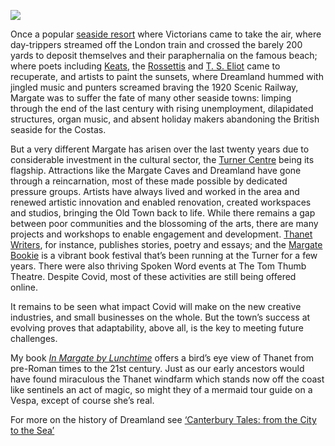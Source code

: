 <a href="https://dev.visual-essays.app"><img src="https://dev-visual-essays.netlify.app/images/ve-button.png"/></a>
<param author="Maggie Harris" banner="https://stor.artstor.org/stor/0d641b7a-318e-4c7f-8789-6452984df301" layout="vtl" title="21st Century Margate " ve-config/>

<param aliases="Margate" eid="Q618045" ve-entity/>
<param alisases="Dreamland Margate" eid="Q3039291" ve-entity/>

Once a popular [seaside resort](/dickens/19c-margate) where Victorians came to take the air, where day-trippers streamed off the London train and crossed the barely 200 yards to deposit themselves and their paraphernalia on the famous beach; where poets including [Keats](/19c/19c-keats-margate/), the [Rossettis](/19c/19c-rossetti-biography) and [T. S. Eliot](/20c/20c-eliot-biography) came to recuperate, and artists to paint the sunsets, where Dreamland hummed with jingled music and punters screamed braving the 1920 Scenic Railway, Margate was to suffer the fate of many other seaside towns: limping through the end of the last century with rising unemployment, dilapidated structures, organ  music, and absent holiday makers abandoning the British seaside for the Costas. 
<param label="Margate sign post" url="https://stor.artstor.org/stor/a1a47ab9-b7e5-4e64-9e2e-703827012850" ve-image/> 

But a very different Margate has arisen over the last twenty years due to considerable investment in the cultural sector, the [Turner Centre](https://turnercontemporary.org/) being its flagship. Attractions like the Margate Caves and Dreamland have gone through a reincarnation, most of these made possible by dedicated pressure groups. Artists have always lived and worked in the area and renewed artistic innovation and enabled renovation, created workspaces and studios, bringing the Old Town back to life. While there remains a gap between poor communities and the blossoming of the arts, there are many projects and workshops to enable engagement and development. [Thanet Writers](thanetwriters.com), for instance,  publishes stories, poetry and essays; and the [Margate Bookie](margatebookie.com) is a vibrant book festival that’s been running at the Turner for a few years. There were also thriving Spoken Word events at The Tom Thumb Theatre. Despite Covid, most of these activities are still being offered online.
<param attribution="Photography by Hufton and Crow, by kind permission of the Turner Contemporary" label="Turner Contemporary" url="https://stor.artstor.org/stor/08e67dca-f24b-42f5-80ac-d270d6756b99" ve-image/> 

It remains to be seen what impact Covid will make on the new creative industries, and small businesses on the whole. But the town’s success at evolving proves that adaptability, above all, is the key to meeting future challenges. 
<param label="Another Time by Anthony Gormley, Margate" url="https://stor.artstor.org/stor/ee7f84dc-a5b0-4c36-ad58-bb9a01682e54" ve-image/> 

My book [_In Margate by Lunchtime_](/21c/21c-margate-lunchtime) offers a bird’s eye view of Thanet from pre-Roman times to the 21st century. Just as our early ancestors would have found miraculous the Thanet windfarm which stands now off the coast like sentinels  an act of magic, so might they of a mermaid tour guide on a Vespa, except of course she’s real. 
<param ve-image-v2 manifest="https://iiif.juncture-digital.org/gh:kent-map/images/21c/Kent Maps Mermaid Transparent.jpg/manifest.json"> 

For more on the history of Dreamland see [‘Canterbury Tales: from the City to the Sea’](https://www.youtube.com/watch?v=461nK7mazNo)
<param ve-image-v2 manifest="https://iiif.juncture-digital.org/wc:Dreamland%2C_Margate_-_geograph.org.uk_-_1473130.jpg/manifest.json"> 
